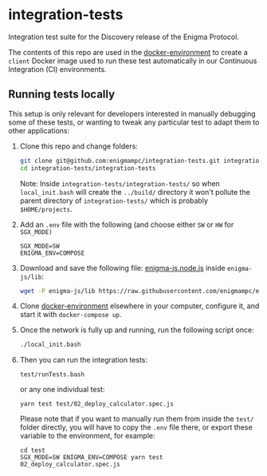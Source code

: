 # integration-tests

Integration test suite for the Discovery release of the Enigma Protocol.

The contents of this repo are used in the [docker-environment](https://github.com/enigmampc/docker-environment) to create a `client` Docker image used to run these test automatically in our Continuous Integration (CI) environments.

## Running tests locally

This setup is only relevant for developers interested in manually debugging some of these tests, or wanting to tweak any particular test to adapt them to other applications:

1.  Clone this repo and change folders:

    ```bash
    git clone git@github.com:enigmampc/integration-tests.git integration-tests/integration-tests
    cd integration-tests/integration-tests
    ```

    Note: Inside `integration-tests/integration-tests/` so when `local_init.bash` will create the `../build/` directory it won't pollute the parent directory of `integration-tests/` which is probably `$HOME/projects`.

2.  Add an `.env` file with the following (and choose either `SW` or `HW` for `SGX_MODE)`

    ```
    SGX_MODE=SW
    ENIGMA_ENV=COMPOSE
    ```

3.  Download and save the following file: [enigma-js.node.js](https://raw.githubusercontent.com/enigmampc/enigma-contract/develop/enigma-js/lib/enigma-js.node.js) inside `enigma-js/lib`:

    ```bash
    wget -P enigma-js/lib https://raw.githubusercontent.com/enigmampc/enigma-contract/develop/enigma-js/lib/enigma-js.node.js
    ```

4.  Clone [docker-environment](https://github.com/enigmampc/docker-environment) elsewhere in your computer, configure it, and start it with `docker-compose up`.

5.  Once the network is fully up and running, run the following script once:

    ```bash
    ./local_init.bash
    ```

6.  Then you can run the integration tests:

    ```
    test/runTests.bash
    ```

    or any one individual test:

    ```
    yarn test test/02_deploy_calculator.spec.js
    ```

    Please note that if you want to manually run them from inside the `test/` folder directly, you will have to copy the `.env` file there, or export these variable to the environment, for example:

    ```
    cd test
    SGX_MODE=SW ENIGMA_ENV=COMPOSE yarn test 02_deploy_calculator.spec.js
    ```
